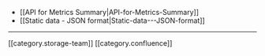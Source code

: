 


* [[API for Metrics Summary|API-for-Metrics-Summary]]
* [[Static data - JSON format|Static-data---JSON-format]]



*****

[[category.storage-team]] 
[[category.confluence]] 
